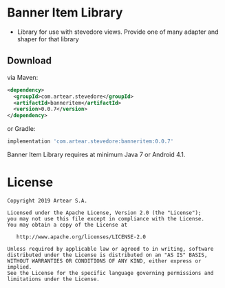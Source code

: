 # Banner Item Library

- Library for use with stevedore views. Provide one of many adapter and shaper for that library

Download
--------
via Maven:
```xml
<dependency>
  <groupId>com.artear.stevedore</groupId>
  <artifactId>banneritem</artifactId>
  <version>0.0.7</version>
</dependency>
```
or Gradle:
```groovy
implementation 'com.artear.stevedore:banneritem:0.0.7'
```
Banner Item Library requires at minimum Java 7 or Android 4.1.

License
=======

    Copyright 2019 Artear S.A.

    Licensed under the Apache License, Version 2.0 (the "License");
    you may not use this file except in compliance with the License.
    You may obtain a copy of the License at

       http://www.apache.org/licenses/LICENSE-2.0

    Unless required by applicable law or agreed to in writing, software
    distributed under the License is distributed on an "AS IS" BASIS,
    WITHOUT WARRANTIES OR CONDITIONS OF ANY KIND, either express or implied.
    See the License for the specific language governing permissions and
    limitations under the License.
